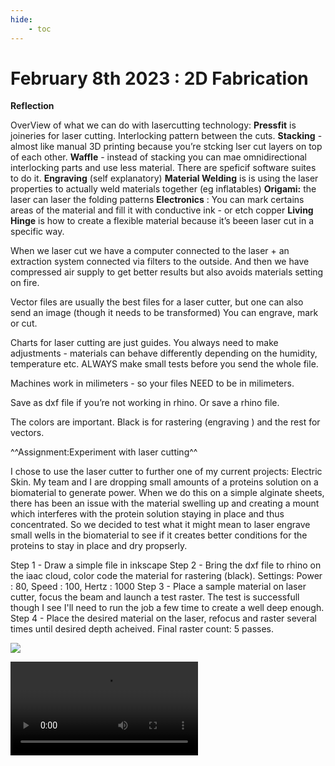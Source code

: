 ```yaml
---
hide:
    - toc
---
```


# February 8th 2023 : 2D Fabrication


**Reflection**

OverView of what we can do with lasercutting technology: 
**Pressfit** is joineries for laser  cutting. Interlocking pattern between the cuts. 
**Stacking** - almost like manual 3D printing because you’re stcking lser cut layers on top of each other. 
**Waffle** - instead of stacking you can mae omnidirectional interlocking parts and use less material. There are speficif software suites to do it. 
**Engraving**  (self explanatory)
**Material Welding** is is using the laser properties to actually weld materials together (eg inflatables) 
**Origami:** the laser can laser the folding patterns 
**Electronics** : You can mark certains areas of the material and fill it with conductive ink - or etch copper 
**Living Hinge** is how to create a flexible material because it’s beeen laser cut in a specific way. 


When we laser cut we have a computer connected to the laser + an extraction system connected via filters to the outside. And then we have compressed air supply to get better results but also avoids materials setting on fire.

Vector files are usually the best files for a laser cutter, but one can also send an image (though it needs to be transformed) 
You can engrave, mark or cut. 

Charts for laser cutting are just guides. You always need to make adjustments - materials can behave differently depending on the humidity, temperature etc. ALWAYS make small tests before you send the whole file. 

Machines work in milimeters - so your files NEED to be in milimeters. 

Save as dxf file if you’re not working in rhino. Or save a rhino file. 

The colors are important. 
Black is for rastering (engraving ) and the rest for vectors.


^^Assignment:Experiment with laser cutting^^

I chose to use the laser cutter to further one of my current projects: Electric Skin. 
My team and I are dropping small amounts of a proteins solution on a biomaterial to generate power. When we do this on a simple alginate sheets, there has been an issue with the material swelling up and creating a mount which interferes with the protein solution staying in place and thus concentrated. So we decided to test what it might mean to laser engrave small wells in the biomaterial to see if it creates better conditions for the proteins to stay in place and dry propserly. 

Step 1 - Draw a simple file in inkscape 
Step 2 - Bring the dxf file to rhino on the iaac cloud, color code the material for rastering (black). Settings: Power : 80, Speed : 100, Hertz : 1000
Step 3 - Place a sample material on laser cutter, focus the beam and launch a test raster. The test is successfull though I see I'll need to run the job a few time to create a well deep enough. 
Step 4 - Place the desired material on the laser, refocus and raster several times until desired depth acheived. Final raster count: 5 passes. 

![](../images//elecskinmov.jpeg)

![](../images//elecskinmov.MOV)

